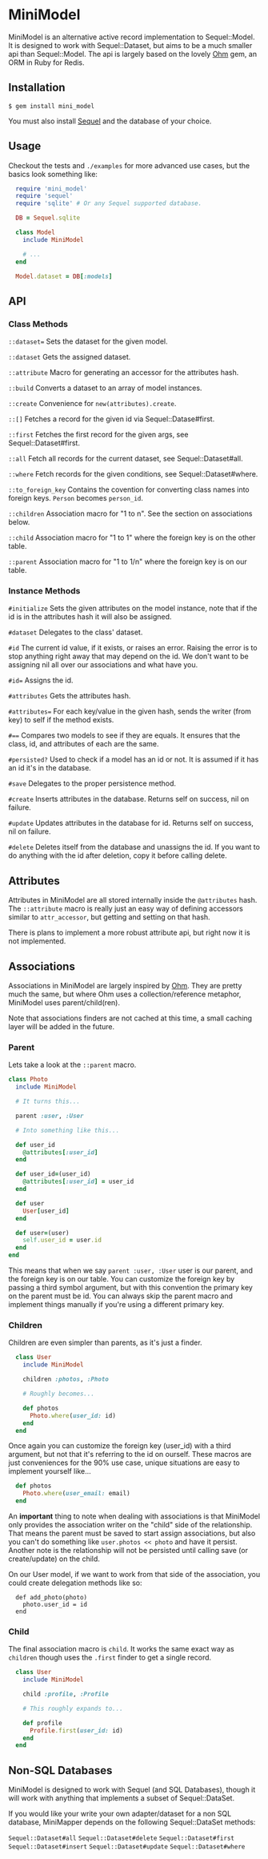 # MiniModel

MiniModel is an alternative active record implementation to Sequel::Model.
It is designed to work with Sequel::Dataset, but aims to be a much smaller api
than Sequel::Model. The api is largely based on the lovely [Ohm][ohm] gem,
an ORM in Ruby for Redis.

## Installation

`$ gem install mini_model`

You must also install [Sequel][sequel] and the database of your choice.

## Usage

Checkout the tests and `./examples` for more advanced use cases,
but the basics look something like:

```ruby
  require 'mini_model'
  require 'sequel'
  require 'sqlite' # Or any Sequel supported database.

  DB = Sequel.sqlite

  class Model
    include MiniModel

    # ...
  end

  Model.dataset = DB[:models]
```

## API

### Class Methods

`::dataset=` Sets the dataset for the given model.

`::dataset` Gets the assigned dataset.

`::attribute` Macro for generating an accessor for the attributes hash.

`::build` Converts a dataset to an array of model instances.

`::create` Convenience for `new(attributes).create`.

`::[]` Fetches a record for the given id via Sequel::Datase#first.

`::first` Fetches the first record for the given args, see Sequel::Dataset#first.

`::all` Fetch all records for the current dataset, see Sequel::Dataset#all.

`::where` Fetch records for the given conditions, see Sequel::Dataset#where.

`::to_foreign_key` Contains the covention for converting class names into foreign keys.
`Person` becomes `person_id`.

`::children` Association macro for "1 to n". See the section on associations below.

`::child` Association macro for "1 to 1" where the foreign key is on the other table.

`::parent` Association macro for "1 to 1/n" where the foreign key is on our table.

### Instance Methods

`#initialize` Sets the given attributes on the model instance, note that if the id
is in the attributes hash it will also be assigned.

`#dataset` Delegates to the class' dataset.

`#id` The current id value, if it exists, or raises an error.
Raising the error is to stop anything right away that may depend on the id.
We don't want to be assigning nil all over our associations and what have you.

`#id=` Assigns the id.

`#attributes` Gets the attributes hash.

`#attributes=` For each key/value in the given hash, sends the writer (from key)
to self if the method exists.

`#==` Compares two models to see if they are equals. It ensures that the class,
id, and attributes of each are the same.

`#persisted?` Used to check if a model has an id or not. It is assumed if
it has an id it's in the database.

`#save` Delegates to the proper persistence method.

`#create` Inserts attributes in the database. Returns self on success, nil
on failure.

`#update` Updates attributes in the database for id. Returns self on success,
nil on failure.

`#delete` Deletes itself from the database and unassigns the id. If you want
to do anything with the id after deletion, copy it before calling delete.

## Attributes

Attributes in MiniModel are all stored internally inside the `@attributes` hash.
The `::attribute` macro is really just an easy way of defining accessors
similar to `attr_accessor`, but getting and setting on that hash.

There is plans to implement a more robust attribute api,
but right now it is not implemented.

## Associations

Associations in MiniModel are largely inspired by [Ohm][ohm].
They are pretty much the same, but where Ohm uses a collection/reference metaphor,
MiniModel uses parent/child(ren).

Note that associations finders are not cached at this time, a small caching
layer will be added in the future.

### Parent

Lets take a look at the `::parent` macro.

```ruby
class Photo
  include MiniModel

  # It turns this...

  parent :user, :User

  # Into something like this...

  def user_id
    @attributes[:user_id]
  end

  def user_id=(user_id)
    @attributes[:user_id] = user_id
  end

  def user
    User[user_id]
  end

  def user=(user)
    self.user_id = user.id
  end
end
```

This means that when we say `parent :user, :User` user is our parent, and the foreign
key is on our table. You can customize the foreign key by passing a third symbol argument,
but with this convention the primary key on the parent must be id. You can always
skip the parent macro and implement things manually if you're using a different
primary key.

### Children

Children are even simpler than parents, as it's just a finder.

```ruby
  class User
    include MiniModel

    children :photos, :Photo

    # Roughly becomes...

    def photos
      Photo.where(user_id: id)
    end
  end
```

Once again you can customize the foreign key (user_id) with a third argument,
but not that it's referring to the id on ourself. These macros are just
conveniences for the 90% use case, unique situations are easy to implement
yourself like...

```ruby
  def photos
    Photo.where(user_email: email)
  end
```

An **important** thing to note when dealing with associations is that MiniModel
only provides the association writer on the "child" side of the relationship. That
means the parent must be saved to start assign associations, but also you can't do
something like `user.photos << photo` and have it persist. Another note is the relationship
will not be persisted until calling save (or create/update) on the child.

On our User model, if we want to work from that side of the association, you could
create delegation methods like so:

```
  def add_photo(photo)
    photo.user_id = id
  end
```

### Child

The final association macro is `child`. It works the same exact way as
`children` though uses the `.first` finder to get a single record.

```ruby
  class User
    include MiniModel

    child :profile, :Profile

    # This roughly expands to...

    def profile
      Profile.first(user_id: id)
    end
  end
```

## Non-SQL Databases

MiniModel is designed to work with Sequel (and SQL Databases),
though it will work with anything that implements a subset of Sequel::DataSet.

If you would like your write your own adapter/dataset for a non SQL database,
MiniMapper depends on the following Sequel::DataSet methods:

`Sequel::Dataset#all`
`Sequel::Dataset#delete`
`Sequel::Dataset#first`
`Sequel::Dataset#insert`
`Sequel::Dataset#update`
`Sequel::Dataset#where`

[ohm]: http://github.com/soveran/ohm
[sequel]: https://github.com/jeremyevans/sequel

